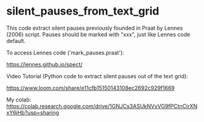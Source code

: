 # silent_pauses_from_text_grid
This code extract silent pauses previously founded in Praat by Lennes (2006) script. Pauses should be marked with "xxx", just like Lennes code default. 

To access Lennes code ('mark_pauses.praat'):

https://lennes.github.io/spect/


Video Tutorial (Python code to extract silent pauses out of the text grid):

 https://www.loom.com/share/e11cfb15150143108ec2692c929f1669

My colab: https://colab.research.google.com/drive/1GNJCs3ASUkNVvVG9fPCtnCirXNxY6jHb?usp=sharing

